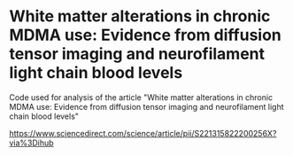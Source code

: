 # White matter alterations in chronic MDMA use: Evidence from diffusion tensor imaging and neurofilament light chain blood levels
Code used for analysis of the article "White matter alterations in chronic MDMA use: Evidence from diffusion tensor imaging and neurofilament light chain blood levels"

https://www.sciencedirect.com/science/article/pii/S221315822200256X?via%3Dihub
